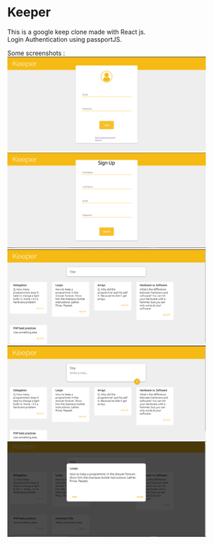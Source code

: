 # Keeper

This is a google keep clone made with React js.  
Login Authentication using passportJS.  

Some screenshots :  
<img src="screenshots/login_page.png" width = "450" >  
<img src="screenshots/signUp_page.png" width = "450" >  
<img src="screenshots/home_page.png" width = "450" >  
<img src="screenshots/home_page2.png" width = "450" >  
<img src="screenshots/edit_note.png" width = "450" >  
